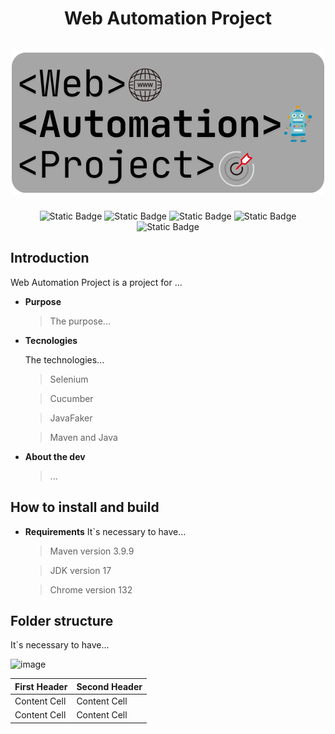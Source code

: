 <div align="center">
  <h1 align="center">
    Web Automation Project
    <br />
    <br />
      <img src="selenium-project/src/test/resources/photo_logo/Web Automation Project.png" alt="Web Automation Project">
    </a>
  </h1>
</div>

<p align="center">
  <img alt="Static Badge" src="https://img.shields.io/badge/Maven-v3.9.9-blue">
  <img alt="Static Badge" src="https://img.shields.io/badge/Java-v17.0.8-800000">
  <img alt="Static Badge" src="https://img.shields.io/badge/Cucumber-7.20.1-a8e4a0">
  <img alt="Static Badge" src="https://img.shields.io/badge/Selenium-4.25.0-568203">
  <img alt="Static Badge" src="https://img.shields.io/badge/Javafaker-1.0.2-5e1914">
</p>

## Introduction
Web Automation Project is a project for ...


- **Purpose**

  > The purpose...


- **Tecnologies**

  The technologies...
  
  > Selenium

  > Cucumber
  
  > JavaFaker
  
  > Maven and Java

- **About the dev**
  > ...


## How to install and build

- **Requirements**
  It`s necessary to have...
  
  > Maven version 3.9.9
  
  > JDK version 17
  
  > Chrome version 132

  
## Folder structure

  It`s necessary to have...
  
  <img width="175" alt="image" src="https://github.com/user-attachments/assets/2e93d6c6-7783-4eab-8ad0-1a259deed426" />
  
| First Header  | Second Header |
| ------------- | ------------- |
| Content Cell  | Content Cell  |
| Content Cell  | Content Cell  |

